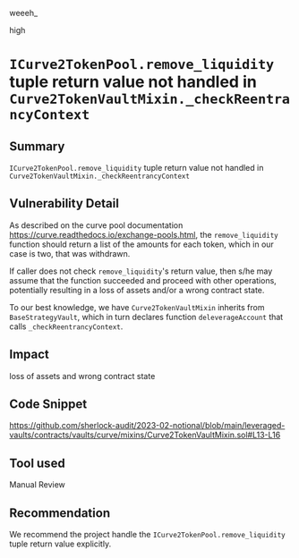 weeeh_

high

# `ICurve2TokenPool.remove_liquidity` tuple return value not handled in `Curve2TokenVaultMixin._checkReentrancyContext`

## Summary
`ICurve2TokenPool.remove_liquidity` tuple return value not handled in `Curve2TokenVaultMixin._checkReentrancyContext`

## Vulnerability Detail
As described on the curve pool documentation https://curve.readthedocs.io/exchange-pools.html, the `remove_liquidity` function should return a list of the amounts for each token, which in our case is two, that was withdrawn.

If caller does not check `remove_liquidity`'s return value, then s/he may assume that the function succeeded and proceed with other operations, potentially resulting in a loss of assets and/or a wrong contract state.

To our best knowledge, we have `Curve2TokenVaultMixin` inherits from `BaseStrategyVault`, which in turn declares function `deleverageAccount` that calls `_checkReentrancyContext`.

## Impact
loss of assets and wrong contract state

## Code Snippet
https://github.com/sherlock-audit/2023-02-notional/blob/main/leveraged-vaults/contracts/vaults/curve/mixins/Curve2TokenVaultMixin.sol#L13-L16

## Tool used

Manual Review

## Recommendation
We recommend the project handle the `ICurve2TokenPool.remove_liquidity` tuple return value explicitly.